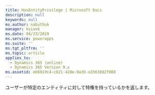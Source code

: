 ```yaml
---
title: HasEntityPrivilege | Microsoft Docs
description: null
keywords: null
ms.author: nabuthuk
manager: kvivek
ms.date: 04/23/2019
ms.service: powerapps
ms.suite: ''
ms.tgt_pltfrm: ''
ms.topic: article
applies_to:
  - Dynamics 365 (online)
  - Dynamics 365 Version 9.x
ms.assetid: eb6019c4-c021-428e-9a3b-a33630d2f088
---
```


ユーザーが特定のエンティティに対して特権を持っているかを返します。

